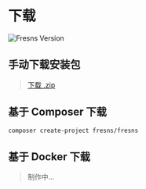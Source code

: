 # 下载

![Fresns Version](https://img.shields.io/github/v/release/fresns/fresns?style=flat-square&label=Fresns)

## 手动下载安装包

> [下载 .zip](https://app.fresns.org/latest.zip)

## 基于 Composer 下载

```sh
composer create-project fresns/fresns
```

## 基于 Docker 下载

> 制作中...
